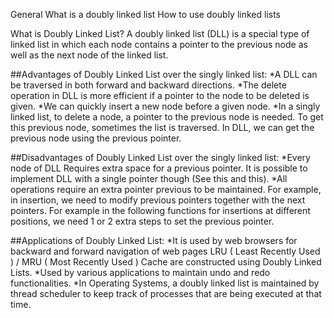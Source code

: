 



General
What is a doubly linked list
How to use doubly linked lists


What is Doubly Linked List?
A doubly linked list (DLL) is a special type of linked list in which each node contains a pointer to the previous node as well as the next node of the linked list.

##Advantages of Doubly Linked List over the singly linked list:
*A DLL can be traversed in both forward and backward directions. 
*The delete operation in DLL is more efficient if a pointer to the node to be deleted is given. 
*We can quickly insert a new node before a given node. 
*In a singly linked list, to delete a node, a pointer to the previous node is needed. To get this previous node, sometimes the list is traversed. In DLL, we can get the previous node using the previous pointer. 

##Disadvantages of Doubly Linked List over the singly linked list:
*Every node of DLL Requires extra space for a previous pointer. It is possible to implement DLL with a single pointer though (See this and this). 
*All operations require an extra pointer previous to be maintained. For example, in insertion, we need to modify previous pointers together with the next pointers. For example in the following functions for insertions at different positions, we need 1 or 2 extra steps to set the previous pointer.

##Applications of Doubly Linked List:
*It is used by web browsers for backward and forward navigation of web pages 
LRU ( Least Recently Used ) / MRU ( Most Recently Used ) Cache are constructed using Doubly Linked Lists. 
*Used by various applications to maintain undo and redo functionalities. 
*In Operating Systems, a doubly linked list is maintained by thread scheduler to keep track of processes that are being executed at that time.

